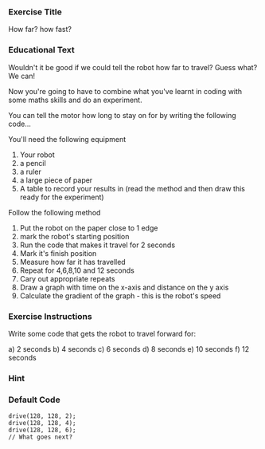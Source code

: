### Exercise Title
How far? how fast?

### Educational Text
Wouldn't it be good if we could tell the robot how far to travel? Guess what? We can!

Now you're going to have to combine what you've learnt in coding with some maths skills and do an experiment. 

You can tell the motor how long to stay on for by writing the following code...

You'll need the following equipment
1) Your robot
2) a pencil
3) a ruler
4) a large piece of paper
5) A table to record your results in (read the method and then draw this ready for the experiment)

Follow the following method
1) Put the robot on the paper close to 1 edge
2) mark the robot's starting position
3) Run the code that makes it travel for 2 seconds
4) Mark it's finish position
5) Measure how far it has travelled
6) Repeat for 4,6,8,10 and 12 seconds
7) Cary out appropriate repeats
7) Draw a graph with time on the x-axis and distance on the y axis
8) Calculate the gradient of the graph - this is the robot's speed


### Exercise Instructions
Write some code that gets the robot to travel forward for:

a) 2 seconds
b) 4 seconds
c) 6 seconds
d) 8 seconds
e) 10 seconds
f) 12 seconds

### Hint

### Default Code
    drive(128, 128, 2);
    drive(128, 128, 4);
    drive(128, 128, 6);
    // What goes next?